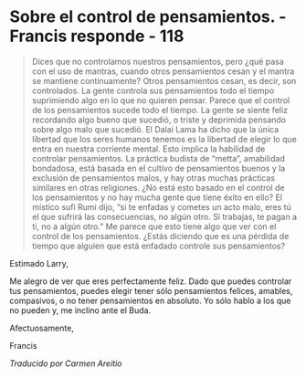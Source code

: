 # Sobre el control de pensamientos. - Francis responde - 118

>Dices que no controlamos nuestros pensamientos, pero ¿qué pasa con el uso de mantras, cuando otros pensamientos cesan y el mantra se mantiene continuamente? Otros pensamientos cesan, es decir, son controlados. La gente controla sus pensamientos todo el tiempo suprimiendo algo en lo que no quieren pensar. Parece que el control de los pensamientos sucede todo el tiempo. La gente se siente feliz recordando algo bueno que sucedió, o triste y deprimida pensando sobre algo malo que sucedió. El Dalai Lama ha dicho que la única libertad que los seres humanos tenemos es la libertad de elegir lo que entra en nuestra corriente mental. Esto implica la habilidad de controlar pensamientos. La práctica budista de “metta”, amabilidad bondadosa, está basada en el cultivo de pensamientos buenos y la exclusión de pensamientos malos, y hay otras muchas prácticas similares en otras religiones. ¿No está esto basado en el control de los pensamientos y no hay mucha gente que tiene éxito en ello? El místico sufi Rumi dijo, “si te enfadas y cometes un acto malo, eres tú el que sufrirá las consecuencias, no algún otro. Si trabajas, te pagan a ti, no a algún otro.” Me parece que esto tiene algo que ver con el control de los pensamientos. ¿Estás diciendo que es una pérdida de tiempo que alguien que está enfadado controle sus pensamientos?

Estimado Larry,

Me alegro de ver que eres perfectamente feliz. Dado que puedes controlar tus pensamientos, puedes elegir tener sólo pensamientos felices, amables, compasivos, o no tener pensamientos en absoluto. Yo sólo hablo a los que no pueden y, me inclino ante el Buda.

Afectuosamente,

Francis

_Traducido por Carmen Areitio_